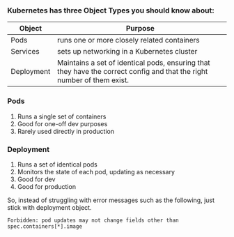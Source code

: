 ### Kubernetes has three Object Types you should know about:

Object|Purpose
---|---
Pods | runs one or more closely related containers
Services | sets up networking in a Kubernetes cluster
Deployment | Maintains a set of identical pods, ensuring that they have the correct config and that the right number of them exist.


### Pods
1. Runs a single set of containers
2. Good for one-off dev purposes
3. Rarely used directly in production

### Deployment
1. Runs a set of identical pods
2. Monitors the state of each pod, updating as necessary
3. Good for dev
4. Good for production

So, instead of struggling with error messages such as the following, just stick with deployment object. 

`Forbidden: pod updates may not change fields other than spec.containers[*].image`
